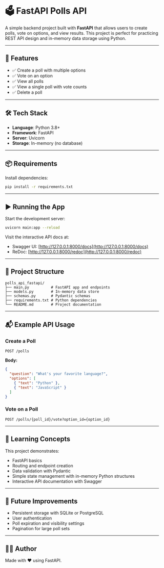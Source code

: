 # 🗳️ FastAPI Polls API

A simple backend project built with **FastAPI** that allows users to create polls, vote on options, and view results. This project is perfect for practicing REST API design and in-memory data storage using Python.

---

## 🚀 Features

- ✅ Create a poll with multiple options
- ✅ Vote on an option
- ✅ View all polls
- ✅ View a single poll with vote counts
- ✅ Delete a poll

---

## 🛠 Tech Stack

- **Language**: Python 3.8+
- **Framework**: FastAPI
- **Server**: Uvicorn
- **Storage**: In-memory (no database)

---

## 📦 Requirements

Install dependencies:

```bash
pip install -r requirements.txt
```

---

## ▶️ Running the App

Start the development server:

```bash
uvicorn main:app --reload
```

Visit the interactive API docs at:

- Swagger UI: [http://127.0.0.1:8000/docs](http://127.0.0.1:8000/docs)
- ReDoc: [http://127.0.0.1:8000/redoc](http://127.0.0.1:8000/redoc)

---

## 📁 Project Structure

```
polls_api_fastapi/
├── main.py          # FastAPI app and endpoints
├── models.py        # In-memory data store
├── schemas.py       # Pydantic schemas
├── requirements.txt # Python dependencies
└── README.md        # Project documentation
```

---

## 📬 Example API Usage

### Create a Poll
```http
POST /polls
```

**Body:**
```json
{
  "question": "What's your favorite language?",
  "options": [
    { "text": "Python" },
    { "text": "JavaScript" }
  ]
}
```

### Vote on a Poll
```http
POST /polls/{poll_id}/vote?option_id={option_id}
```

---

## 🧠 Learning Concepts

This project demonstrates:

- FastAPI basics
- Routing and endpoint creation
- Data validation with Pydantic
- Simple state management with in-memory Python structures
- Interactive API documentation with Swagger

---

## 🔄 Future Improvements

- Persistent storage with SQLite or PostgreSQL
- User authentication
- Poll expiration and visibility settings
- Pagination for large poll sets

---

## 🧑‍💻 Author

Made with ❤️ using FastAPI.
